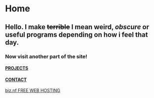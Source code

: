 # Home
## Hello. I make ~~terrible~~ I mean **weird, _obscure_ or useful programs** depending on how i feel that day. 
### Now visit another part of the site! 
#### [PROJECTS](https://squibbywastaken.github.io/Squibby/projects.html)
#### [CONTACT](https://squibbywastaken.github.io/Squibby/contact.html)
[biz.nf FREE WEB HOSTING](http://www.biz.nf?aid=MTkyNDE4MjQxOTIyMjQ=)